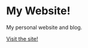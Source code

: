 # My Website!
My personal website and blog.

[Visit the site!](https://dani763f.github.io/website/)
